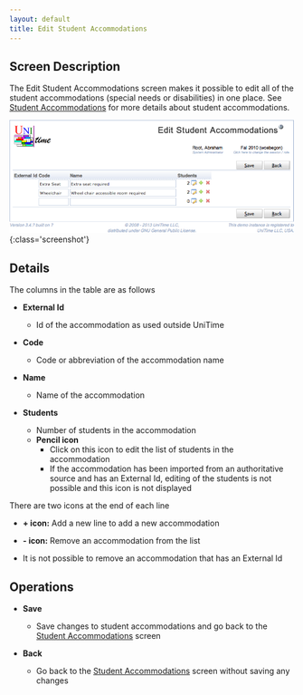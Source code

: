 ```yaml
---
layout: default
title: Edit Student Accommodations
---
```



## Screen Description

The Edit Student Accommodations screen makes it possible to edit all of the student accommodations (special needs or disabilities) in one place. See [Student Accommodations](student-accommodations) for more details about student accommodations.

![Edit Student Accommodations](images/edit-student-accommodations-1.png){:class='screenshot'}

## Details

The columns in the table are as follows

* **External Id**
	* Id of the accommodation as used outside UniTime

* **Code**
	* Code or abbreviation of the accommodation name

* **Name**
	* Name of the accommodation

* **Students**
	* Number of students in the accommodation
	* **Pencil icon**
		* Click on this icon to edit the list of students in the accommodation
		* If the accommodation has been imported from an authoritative source and has an External Id, editing of the students is not possible and this icon is not displayed

There are two icons at the end of each line

* **+ icon:** Add a new line to add a new accommodation

* **- icon:** Remove an accommodation from the list

* It is not possible to remove an accommodation that has an External Id

## Operations

* **Save**
	* Save changes to student accommodations and go back to the [Student Accommodations](student-accommodations) screen

* **Back**
	* Go back to the [Student Accommodations](student-accommodations) screen without saving any changes
